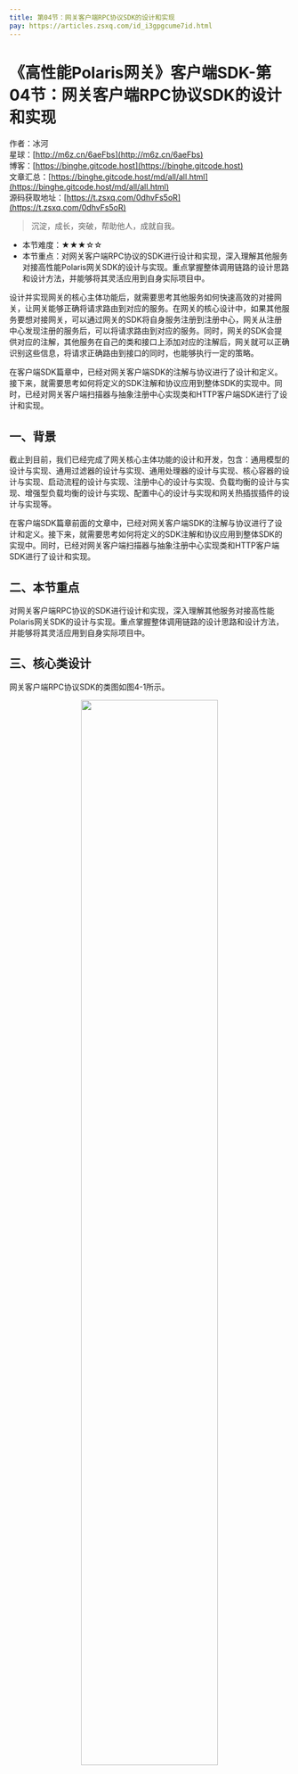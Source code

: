 ```yaml
---
title: 第04节：网关客户端RPC协议SDK的设计和实现
pay: https://articles.zsxq.com/id_i3gpgcume7id.html
---
```


# 《高性能Polaris网关》客户端SDK-第04节：网关客户端RPC协议SDK的设计和实现

作者：冰河
<br/>星球：[http://m6z.cn/6aeFbs](http://m6z.cn/6aeFbs)
<br/>博客：[https://binghe.gitcode.host](https://binghe.gitcode.host)
<br/>文章汇总：[https://binghe.gitcode.host/md/all/all.html](https://binghe.gitcode.host/md/all/all.html)
<br/>源码获取地址：[https://t.zsxq.com/0dhvFs5oR](https://t.zsxq.com/0dhvFs5oR)

> 沉淀，成长，突破，帮助他人，成就自我。

* 本节难度：★★★☆☆
* 本节重点：对网关客户端RPC协议的SDK进行设计和实现，深入理解其他服务对接高性能Polaris网关SDK的设计与实现。重点掌握整体调用链路的设计思路和设计方法，并能够将其灵活应用到自身实际项目中。

设计并实现网关的核心主体功能后，就需要思考其他服务如何快速高效的对接网关，让网关能够正确将请求路由到对应的服务。在网关的核心设计中，如果其他服务要想对接网关，可以通过网关的SDK将自身服务注册到注册中心，网关从注册中心发现注册的服务后，可以将请求路由到对应的服务。同时，网关的SDK会提供对应的注解，其他服务在自己的类和接口上添加对应的注解后，网关就可以正确识别这些信息，将请求正确路由到接口的同时，也能够执行一定的策略。

在客户端SDK篇章中，已经对网关客户端SDK的注解与协议进行了设计和定义。接下来，就需要思考如何将定义的SDK注解和协议应用到整体SDK的实现中。同时，已经对网关客户端扫描器与抽象注册中心实现类和HTTP客户端SDK进行了设计和实现。

## 一、背景

截止到目前，我们已经完成了网关核心主体功能的设计和开发，包含：通用模型的设计与实现、通用过滤器的设计与实现、通用处理器的设计与实现、核心容器的设计与实现、启动流程的设计与实现、注册中心的设计与实现、负载均衡的设计与实现、增强型负载均衡的设计与实现、配置中心的设计与实现和网关热插拔插件的设计与实现等。

在客户端SDK篇章前面的文章中，已经对网关客户端SDK的注解与协议进行了设计和定义。接下来，就需要思考如何将定义的SDK注解和协议应用到整体SDK的实现中。同时，已经对网关客户端扫描器与抽象注册中心实现类和HTTP客户端SDK进行了设计和实现。

## 二、本节重点

对网关客户端RPC协议的SDK进行设计和实现，深入理解其他服务对接高性能Polaris网关SDK的设计与实现。重点掌握整体调用链路的设计思路和设计方法，并能够将其灵活应用到自身实际项目中。

## 三、核心类设计

网关客户端RPC协议SDK的类图如图4-1所示。

<div align="center">
    <img src="https://binghe.gitcode.host/images/project/gateway/2025-08-20-001.png?raw=true" width="70%">
    <br/>
</div>

可以看到网关客户端HTTP协议SDK主要由RpcClientRegistryService类和RpcClientAutoConfiguration类实现。

**注意：本节只给大家展示网关SDK的核心逻辑，其他代码的实现细节，大家可以自行到本节对应的源码分支进行查看，这里不再赘述。**

## 四、编码实现

本节，就对网关客户端RPC协议的SDK进行编码实现，其他代码的实现细节，大家可以自行到本节对应的源码分支进行查看，这里不再赘述。

**（1）实现RpcClientRegistryService类**

RpcClientRegistryService类是实现RPC客户端服务注册的核心类。

源码详见：polaris-client-rpc工程下的io.binghe.polaris.client.rpc.register.RpcClientRegistryService。


## 查看完整文章

加入[冰河技术](https://public.zsxq.com/groups/48848484411888.html)知识星球，解锁完整技术文章、小册、视频与完整代码
